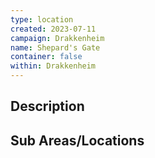 ```yaml
---
type: location
created: 2023-07-11
campaign: Drakkenheim
name: Shepard's Gate
container: false
within: Drakkenheim
---
```


## Description


## Sub Areas/Locations

<!-- QueryToSerialize: LIST FROM "DND - Drakkenheim/Locations" WHERE within = "Shepard's Gate" -->
